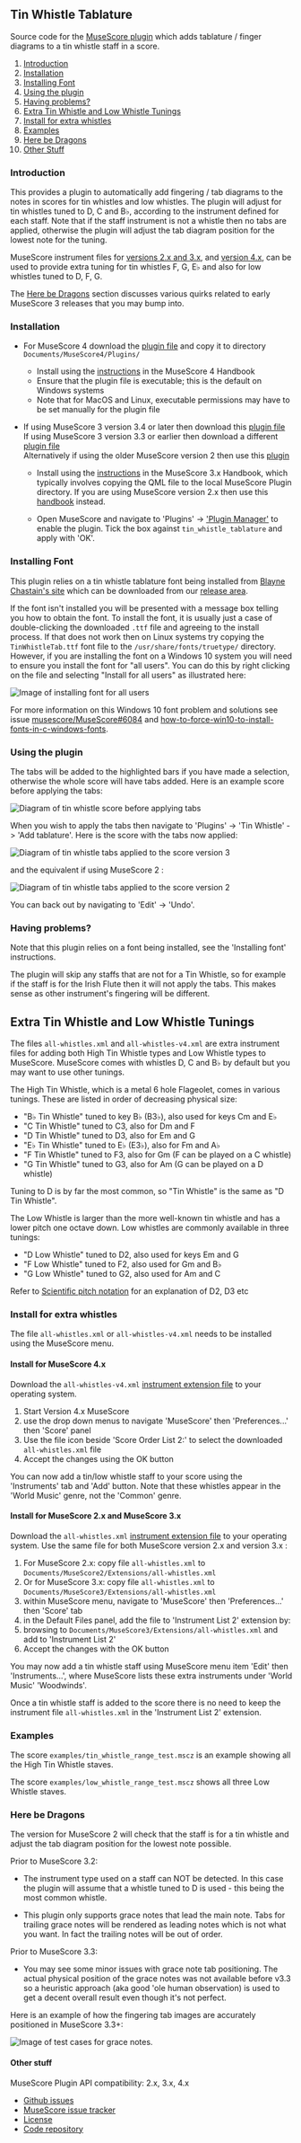 ## Tin Whistle Tablature

Source code for the [MuseScore plugin][site] which adds tablature / finger diagrams
to a tin whistle staff in a score.

1. [Introduction](#introduction)
2. [Installation](#installation)
3. [Installing Font](#installing-font)
4. [Using the plugin](#using-the-plugin)
5. [Having problems?](#having-problems)
6. [Extra Tin Whistle and Low Whistle Tunings](#extra-tin-whistle-and-low-whistle-tunings)
7. [Install for extra whistles](#install-for-extra-whistles)
8. [Examples](#examples)
9. [Here be Dragons](#here-be-dragons)
10. [Other Stuff](#other-stuff)

### Introduction

This provides a plugin to automatically add fingering / tab diagrams to the notes in scores
for tin whistles and low whistles.
The plugin will adjust for tin whistles tuned to D, C and B♭, according to the instrument defined for each staff.
Note that if the staff instrument is not a whistle then no tabs are applied,
otherwise the plugin will adjust the tab diagram position for the lowest note for the tuning.

MuseScore instrument files for [versions 2.x and 3.x][whistles-v23], and [version 4.x][whistles-v4],
can be used to provide extra tuning for tin whistles F, G, E♭ and also for low whistles tuned to D, F, G.

The [Here be Dragons](#here-be-dragons) section discusses various quirks related to early MuseScore 3 releases
that you may bump into.

### Installation

* For MuseScore 4 download the [plugin file][plugin-v4] and copy it to directory `Documents/MuseScore4/Plugins/`

  * Install using the [instructions][installv4] in the MuseScore 4 Handbook
  * Ensure that the plugin file is executable; this is the default on Windows systems
  * Note that for MacOS and Linux, executable permissions may have to be set manually for the plugin file

* If using MuseScore 3 version 3.4 or later then download this [plugin file][plugin-v34]  
    If using MuseScore 3 version 3.3 or earlier then download a different [plugin file][plugin-v32]  
    Alternatively if using the older MuseScore version 2 then use this [plugin][plugin-v2]

  * Install using the [instructions][installv3] in the MuseScore 3.x Handbook,
      which typically involves copying the QML file to the local MuseScore Plugin directory.
      If you are using MuseScore version 2.x then use this [handbook][installv2] instead.

  * Open MuseScore and navigate to 'Plugins' -> ['Plugin Manager'][manager] to enable the plugin.
      Tick the box against `tin_whistle_tablature` and apply with 'OK'.

### Installing Font

This plugin relies on a tin whistle tablature font being installed from
[Blayne Chastain's site](https://www.blaynechastain.com/) which can be downloaded from our [release area][font].

If the font isn't installed you will be presented with a message box telling you
how to obtain the font. To install the font, it is usually just a case of double-clicking
the downloaded `.ttf` file and agreeing to the install process. If that does not work then
on Linux systems try copying the `TinWhistleTab.ttf` font file to the `/usr/share/fonts/truetype/` directory.
However, if you are installing the font on a Windows 10 system you will need to ensure you install the font
for "all users". You can do this by right clicking on the file and selecting "Install for all users"
as illustrated here:

 ![Image of installing font for all users](images/win10-tintab-font-install.png  "Win10 Installing font for all users")

 For more information on this Windows 10 font problem and solutions see issue
 [musescore/MuseScore#6084](https://github.com/musescore/MuseScore/pull/6084) and
 [how-to-force-win10-to-install-fonts-in-c-windows-fonts](https://stackoverflow.com/questions/55264642/how-to-force-win10-to-install-fonts-in-c-windows-fonts).

### Using the plugin

The tabs will be added to the highlighted bars if you have made a selection,
otherwise the whole score will have tabs added. Here is an example score before
applying the tabs:

![Diagram of tin whistle score before applying tabs](images/whistle-tabs-before.png  "Tin Whistle score without tabs")

When you wish to apply the tabs then navigate to 'Plugins' -> 'Tin Whistle' ->
'Add tablature'. Here is the score with the tabs now applied:

![Diagram of tin whistle tabs applied to the score version 3](images/whistle-tabs-after-v3.png  "Tin Whistle tabs applied version 3")

and the equivalent if using MuseScore 2 :

![Diagram of tin whistle tabs applied to the score version 2](images/whistle-tabs-after.png  "Tin Whistle tabs applied version 2")

You can back out by navigating to 'Edit' -> 'Undo'.

### Having problems?

Note that this plugin relies on a font being installed, see the 'Installing font' instructions.

The plugin will skip any staffs that are not for a Tin Whistle, so for example
if the staff is for the Irish Flute then it will not apply the tabs.
This makes sense as other instrument's fingering will be different.

## Extra Tin Whistle and Low Whistle Tunings

The files `all-whistles.xml` and `all-whistles-v4.xml` are extra instrument files
for adding both High Tin Whistle types and Low Whistle types to MuseScore.
MuseScore comes with whistles D, C and B♭ by default but you may want to use other tunings.

The High Tin Whistle, which is a metal 6 hole Flageolet, comes in various tunings.
These are listed in order of decreasing physical size:

* "B♭ Tin Whistle" tuned to key B♭ (B3♭), also used for keys Cm and E♭
* "C Tin Whistle" tuned to C3, also for Dm and F
* "D Tin Whistle" tuned to D3, also for Em and G
* "E♭ Tin Whistle" tuned to E♭ (E3♭), also for Fm and A♭
* "F Tin Whistle" tuned to F3, also for Gm (F can be played on a C whistle)
* "G Tin Whistle" tuned to G3, also for Am (G can be played on a D whistle)

Tuning to D is by far the most common, so "Tin Whistle" is the same as "D Tin Whistle".

The Low Whistle is larger than the more well-known tin whistle and has a lower pitch one octave down.
Low whistles are commonly available in three tunings:

* "D Low Whistle" tuned to D2, also used for keys Em and G
* "F Low Whistle" tuned to F2, also used for Gm and B♭
* "G Low Whistle" tuned to G2, also used for Am and C

Refer to [Scientific pitch notation][notation] for an explanation of D2, D3 etc

### Install for extra whistles

The file `all-whistles.xml` or `all-whistles-v4.xml` needs to be installed using the MuseScore menu.

#### Install for MuseScore 4.x

Download the `all-whistles-v4.xml` [instrument extension file][whistles-v4] to your operating system.

1. Start Version 4.x MuseScore
2. use the drop down menus to navigate 'MuseScore' then 'Preferences...' then 'Score' panel
3. Use the file icon beside 'Score Order List 2:' to select the downloaded `all-whistles.xml` file
4. Accept the changes using the OK button

You can now add a tin/low whistle staff to your score using the 'Instruments' tab and 'Add' button.
Note that these whistles appear in the 'World Music' genre, not the 'Common' genre.

#### Install for MuseScore 2.x and  MuseScore 3.x

Download the `all-whistles.xml` [instrument extension file][whistles-v23] to your operating system.
Use the same file for both MuseScore version 2.x and version 3.x :

1. For MuseScore 2.x: copy file `all-whistles.xml` to `Documents/MuseScore2/Extensions/all-whistles.xml`
2. Or for  MuseScore 3.x: copy file `all-whistles.xml` to `Documents/MuseScore3/Extensions/all-whistles.xml`
3. within MuseScore menu, navigate to 'MuseScore' then 'Preferences...' then 'Score' tab
4. in the Default Files panel, add the file to 'Instrument List 2' extension by:
5. browsing to `Documents/MuseScore3/Extensions/all-whistles.xml` and add to 'Instrument List 2'
6. Accept the changes with the OK button

You may now add a tin whistle staff using MuseScore menu item 'Edit' then 'Instruments...',
where MuseScore lists these extra instruments under 'World Music' 'Woodwinds'.

Once a tin whistle staff is added to the score there is no need to keep the instrument
file `all-whistles.xml` in the 'Instrument List 2' extension.

### Examples

The score `examples/tin_whistle_range_test.mscz` is an example showing all the High Tin Whistle staves.

The score `examples/low_whistle_range_test.mscz` shows all three Low Whistle staves.

### Here be Dragons

The version for MuseScore 2 will check that the staff is for a tin whistle and
adjust the tab diagram position for the lowest note possible.

Prior to MuseScore 3.2:

* The instrument type used on a staff can NOT be detected. In this case the plugin will
assume that a whistle tuned to D is used - this being the most common whistle.

* This plugin only supports grace notes that lead the main note. Tabs for trailing grace
notes will be rendered as leading notes which is not what you want. In fact the trailing
notes will be out of order.

Prior to MuseScore 3.3:

* You may see some minor issues with grace note tab positioning. The actual physical
position of the grace notes was not available before v3.3 so a heuristic approach
(aka good 'ole human observation) is used to get a decent overall result even though
it's not perfect.

Here is an example of how the fingering tab images are accurately positioned in MuseScore 3.3+:

![Image of test cases for grace notes.](images/whistle-grace-note-test.png  "Image of test cases for grace notes.")

#### Other stuff

MuseScore Plugin API compatibility: 2.x, 3.x, 4.x

* [Github issues][gh-issues]
* [MuseScore issue tracker][issues]
* [License][license]
* [Code repository][repo]

[font]: https://github.com/jgadsden/tin-whistle-tablature/releases/download/v4.0/TinWhistleTab.ttf
[gh-issues]: https://github.com/jgadsden/tin-whistle-tablature/issues
[installv2]: https://musescore.org/en/handbook/plugins#installation
[installv3]: https://musescore.org/en/handbook/3/plugins#installation
[installv4]: https://musescore.org/en/handbook/4/plugins#installation
[issues]: https://musescore.org/en/project/issues/TinWhistleTablature
[license]: https://raw.githubusercontent.com/jgadsden/tin-whistle-tablature/main/LICENSE
[manager]: https://musescore.org/en/handbook/3/plugins#enable-disable-plugins
[notation]: https://en.wikipedia.org/wiki/Scientific_pitch_notation
[plugin-v2]: https://musescore.org/sites/musescore.org/files/2023-01/tin_whistle_tablature_v232_0.qml
[plugin-v32]: https://musescore.org/sites/musescore.org/files/2023-01/tin_whistle_tablature_v32_0.qml
[plugin-v34]: https://musescore.org/sites/musescore.org/files/2023-01/tin_whistle_tablature_v34_0.qml
[plugin-v4]: https://musescore.org/sites/musescore.org/files/2023-07/tin_whistle_tablature_v4.qml
[repo]: https://github.com/jgadsden/tin-whistle-tablature/
[site]: https://musescore.org/en/project/tin-whistle-tablature
[whistles-v23]: https://musescore.org/sites/musescore.org/files/2023-01/all-whistles_0.xml
[whistles-v4]: https://musescore.org/sites/musescore.org/files/2023-01/all-whistles-v4_0.xml
